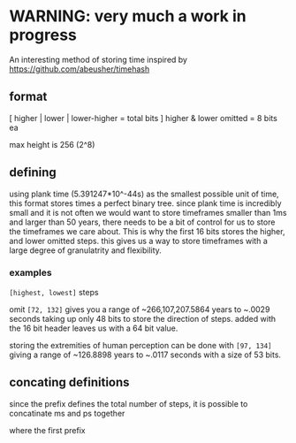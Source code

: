 # WARNING: very much a work in progress

An interesting method of storing time inspired by https://github.com/abeusher/timehash

## format

[ higher | lower | lower-higher = total bits ]
higher & lower omitted = 8 bits ea

max height is 256 (2^8)

## defining 

using plank time (5.391247*10^-44s) as the smallest possible unit of time, this format stores times a perfect binary tree.
since plank time is incredibly small and it is not often we would want to store timeframes smaller than 1ms and larger than 50 years, there needs to be a bit of control for us to store the timeframes we care about.
This is why the first 16 bits stores the higher, and lower omitted steps. this gives us a way to store timeframes with a large degree of granulatrity and flexibility.

### examples

`[highest, lowest]` steps

omit `[72, 132]` gives you a range of ~266,107,207.5864 years to ~.0029 seconds taking up only 48 bits to store the direction of steps. added with the 16 bit header leaves us with a 64 bit value.

storing the extremities of human perception can be done with `[97, 134]` giving a range of ~126.8898 years to ~.0117 seconds with a size of 53 bits.

## concating definitions

since the prefix defines the total number of steps, it is possible to concatinate ms and ps together

where the first prefix 
